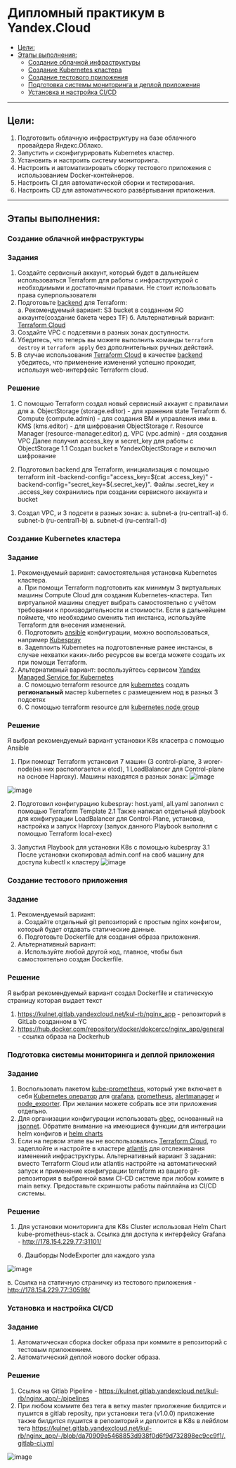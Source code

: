 # Дипломный практикум в Yandex.Cloud
 * [Цели:](#цели)
  * [Этапы выполнения:](#этапы-выполнения)
     * [Создание облачной инфраструктуры](#создание-облачной-инфраструктуры)
     * [Создание Kubernetes кластера](#создание-kubernetes-кластера)
     * [Создание тестового приложения](#создание-тестового-приложения)
     * [Подготовка cистемы мониторинга и деплой приложения](#подготовка-cистемы-мониторинга-и-деплой-приложения)
     * [Установка и настройка CI/CD](#установка-и-настройка-cicd)

---
## Цели:

1. Подготовить облачную инфраструктуру на базе облачного провайдера Яндекс.Облако.
2. Запустить и сконфигурировать Kubernetes кластер.
3. Установить и настроить систему мониторинга.
4. Настроить и автоматизировать сборку тестового приложения с использованием Docker-контейнеров.
5. Настроить CI для автоматической сборки и тестирования.
6. Настроить CD для автоматического развёртывания приложения.

---
## Этапы выполнения:


### Создание облачной инфраструктуры

### Задания
1. Создайте сервисный аккаунт, который будет в дальнейшем использоваться Terraform для работы с инфраструктурой с необходимыми и достаточными правами. Не стоит использовать права суперпользователя
2. Подготовьте [backend](https://www.terraform.io/docs/language/settings/backends/index.html) для Terraform:  
   а. Рекомендуемый вариант: S3 bucket в созданном ЯО аккаунте(создание бакета через TF)
   б. Альтернативный вариант:  [Terraform Cloud](https://app.terraform.io/)  
3. Создайте VPC с подсетями в разных зонах доступности.
4. Убедитесь, что теперь вы можете выполнить команды `terraform destroy` и `terraform apply` без дополнительных ручных действий.
5. В случае использования [Terraform Cloud](https://app.terraform.io/) в качестве [backend](https://www.terraform.io/docs/language/settings/backends/index.html) убедитесь, что применение изменений успешно проходит, используя web-интерфейс Terraform cloud.

### Решение
1. С помощью Terraform создал новый сервисный аккаунт с правилами для 
    а. ObjectStorage (storage.editor) - для хранения state Terraform
    б. Compute (compute.admin) - для создания ВМ и управления ими
    в. KMS (kms.editor) - для шифрования ObjectStorage
    г. Resource Manager (resource-manager.editor) 
    д. VPC (vpc.admin) - для создания VPC
   Далее получил access_key и secret_key для работы с ObjectStorage
1.1 Создал bucket в YandexObjectStorage и включил шифрование

2. Подготовил backend для Terraform, инициализация с помощью terraform init -backend-config="access_key=$(cat .access_key)" -backend-config="secret_key=$(.secret_key)". Файлы .secret_key и .access_key сохранились при создании сервисного аккаунта и bucket
3. Создал VPC, и 3 подсети в разных зонах:
    а. subnet-a (ru-central1-a)
    б. subnet-b (ru-central1-b)
    в. subnet-d (ru-central1-d)

### Создание Kubernetes кластера

### Задание

1. Рекомендуемый вариант: самостоятельная установка Kubernetes кластера.  
   а. При помощи Terraform подготовить как минимум 3 виртуальных машины Compute Cloud для создания Kubernetes-кластера. Тип виртуальной машины следует выбрать самостоятельно с учётом требовании к производительности и стоимости. Если в дальнейшем поймете, что необходимо сменить тип инстанса, используйте Terraform для внесения изменений.  
   б. Подготовить [ansible](https://www.ansible.com/) конфигурации, можно воспользоваться, например [Kubespray](https://kubernetes.io/docs/setup/production-environment/tools/kubespray/)  
   в. Задеплоить Kubernetes на подготовленные ранее инстансы, в случае нехватки каких-либо ресурсов вы всегда можете создать их при помощи Terraform.
2. Альтернативный вариант: воспользуйтесь сервисом [Yandex Managed Service for Kubernetes](https://cloud.yandex.ru/services/managed-kubernetes)  
  а. С помощью terraform resource для [kubernetes](https://registry.terraform.io/providers/yandex-cloud/yandex/latest/docs/resources/kubernetes_cluster) создать **региональный** мастер kubernetes с размещением нод в разных 3 подсетях      
  б. С помощью terraform resource для [kubernetes node group](https://registry.terraform.io/providers/yandex-cloud/yandex/latest/docs/resources/kubernetes_node_group)

### Решение

Я выбрал рекомендуемый вариант установки K8s класетра с помощью Ansible
1.  При помощт Terraform установил 7 машин (3 control-plane, 3 worer-node(на них распологается и etcd), 1 LoadBalancer для Control-plane на основе Haproxy). Машины находятся в разных зонах:
![image](https://github.com/Kul-RB/netology-diplom/assets/53901269/bc210918-f230-4e64-bd6d-aa44a7034278)

![image](https://github.com/Kul-RB/netology-diplom/assets/53901269/94a815a7-09fc-42af-b83c-5b99ffc9e830)

2. Подготовил конфигурацию kubespray: host.yaml, all.yaml заполнил с помощью Terraform Template
2.1 Также написал отдельный playbook для конфигурации LoadBalancer для Control-Plane, установка, настройка и запуск Haproxy (запуск данного Playbook выполнял с помощью Terraform local-exec)

3. Запустил Playbook для установки K8s с помощью kubespray
3.1 После установки скопировал admin.conf на своб машину для доступа kubectl к кластеру
![image](https://github.com/Kul-RB/netology-diplom/assets/53901269/9c7208a8-f94c-4280-a555-b744e6fe9c5a)

### Создание тестового приложения

### Задание

1. Рекомендуемый вариант:  
   а. Создайте отдельный git репозиторий с простым nginx конфигом, который будет отдавать статические данные.  
   б. Подготовьте Dockerfile для создания образа приложения.  
2. Альтернативный вариант:  
   а. Используйте любой другой код, главное, чтобы был самостоятельно создан Dockerfile.

### Решение

Я выбрал рекомендуемый вариант создал Dockerfile и статическую страницу которая выдает текст

1. https://kulnet.gitlab.yandexcloud.net/kul-rb/nginx_app - репозиторий в GitLab созданном в YC
2. https://hub.docker.com/repository/docker/dokcercc/nginx_app/general - ссылка образа на Dockerhub

### Подготовка cистемы мониторинга и деплой приложения

### Задание
1. Воспользовать пакетом [kube-prometheus](https://github.com/prometheus-operator/kube-prometheus), который уже включает в себя [Kubernetes оператор](https://operatorhub.io/) для [grafana](https://grafana.com/), [prometheus](https://prometheus.io/), [alertmanager](https://github.com/prometheus/alertmanager) и [node_exporter](https://github.com/prometheus/node_exporter). При желании можете собрать все эти приложения отдельно.
2. Для организации конфигурации использовать [qbec](https://qbec.io/), основанный на [jsonnet](https://jsonnet.org/). Обратите внимание на имеющиеся функции для интеграции helm конфигов и [helm charts](https://helm.sh/)
3. Если на первом этапе вы не воспользовались [Terraform Cloud](https://app.terraform.io/), то задеплойте и настройте в кластере [atlantis](https://www.runatlantis.io/) для отслеживания изменений инфраструктуры. Альтернативный вариант 3 задания: вместо Terraform Cloud или atlantis настройте на автоматический запуск и применение конфигурации terraform из вашего git-репозитория в выбранной вами CI-CD системе при любом комите в main ветку. Предоставьте скриншоты работы пайплайна из CI/CD системы.

### Решение
1. Для устaновки мониторинга для K8s Cluster использовал Helm Chart kube-prometheus-stack
   а. Ссылка для доступа к интерфейсу Grafana -  http://178.154.229.77:31101/

   б. Дашборды NodeExporter для каждого узла

![image](https://github.com/Kul-RB/netology-diplom/assets/53901269/ebc229ca-6599-40ed-a4b9-844e29a137b4)

   в. Ссылка на статичную страничку из тестового приложения - http://178.154.229.77:30598/
   
### Установка и настройка CI/CD

### Задание
1. Автоматическая сборка docker образа при коммите в репозиторий с тестовым приложением.
2. Автоматический деплой нового docker образа.

### Решение
1. Ссылка на Gitlab Pipeline - https://kulnet.gitlab.yandexcloud.net/kul-rb/nginx_app/-/pipelines
2. При любом коммите без тега в ветку master приолжение билдится и пушится в gitlab reposity, при установки тега (v1.0.0) приложение также билдится пушится в репозиторий и деплоится в K8s в лейблом тега 
https://kulnet.gitlab.yandexcloud.net/kul-rb/nginx_app/-/blob/da70909e5468853d938f0d6f9d732898ec9cc9f1/.gitlab-ci.yml

![image](https://github.com/Kul-RB/netology-diplom/assets/53901269/468e4e3a-2eda-413b-8975-07b94075e9fa)



